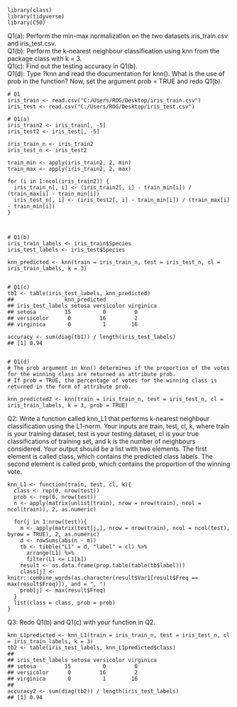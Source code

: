 ```
library(class)
library(tidyverse)
library(C50)
```

Q1(a): Perform the min-max normalization on the two datasets iris_train.csv and iris_test.csv.\
Q1(b): Perform the k-nearest neighbour classification using knn from the package class with k = 3.\
Q1(c): Find out the testing accuracy in Q1(b).\
Q1(d): Type ?knn and read the documentation for knn(). What is the use of prob in the function? Now,
set the argument prob = TRUE and redo Q1(b).
```
# Q1
iris_train <- read.csv("C:/Users/ROG/Desktop/iris_train.csv")
iris_test <- read.csv("C:/Users/ROG/Desktop/iris_test.csv")

# Q1(a)
iris_train2 <- iris_train[, -5]
iris_test2 <- iris_test[, -5]

iris_train_n <- iris_train2
iris_test_n <- iris_test2

train_min <- apply(iris_train2, 2, min)
train_max <- apply(iris_train2, 2, max)

for (i in 1:ncol(iris_train2)) {
  iris_train_n[, i] <- (iris_train2[, i] - train_min[i]) / (train_max[i] - train_min[i]) 
  iris_test_n[, i] <- (iris_test2[, i] - train_min[i]) / (train_max[i] - train_min[i]) 
}



# Q1(b)
iris_train_labels <- iris_train$Species
iris_test_labels <- iris_test$Species

knn_predicted <- knn(train = iris_train_n, test = iris_test_n, cl = iris_train_labels, k = 3)


# Q1(c)
tb1 <- table(iris_test_labels, knn_predicted)
##                knn_predicted
## iris_test_labels setosa versicolor virginica
## setosa         15          0         0
## versicolor      0         16         2
## virginica       0          1        16

accuracy <- sum(diag(tb1)) / length(iris_test_labels)
## [1] 0.94


# Q1(d)
# The prob argument in knn() determines if the proportion of the votes for the winning class are returned as attribute prob.
# If prob = TRUE, the percentage of votes for the winning class is returned in the form of attribute prob.

knn_predicted2 <- knn(train = iris_train_n, test = iris_test_n, cl = iris_train_labels, k = 3, prob = TRUE)

```



Q2: Write a function called knn_L1 that performs k-nearest neighbour classification using the L1-norm. 
Your inputs are train, test, cl, k, where train is your training dataset, test is your testing dataset, cl
is your true classifications of training set, and k is the number of neighbours considered.
Your output should be a list with two elements. The first element is called class, which contains the
predicted class labels. The second element is called prob, which contains the proportion of the winning vote.
```
knn_L1 <- function(train, test, cl, k){
  class <- rep(0, nrow(test))
  prob <- rep(0, nrow(test))
  n <- apply(matrix(unlist(train), nrow = nrow(train), ncol = ncol(train)), 2, as.numeric)
  
  for(j in 1:nrow(test)){
    m <- apply(matrix(test[j,], nrow = nrow(train), ncol = ncol(test), byrow = TRUE), 2, as.numeric)
    d <- rowSums(abs(n - m))
    tb <- tibble("L1" = d, "label" = cl) %>% 
      arrange(L1) %>% 
      filter(L1 <= L1[k])
    result <- as.data.frame(prop.table(table(tb$label)))
    class[j] <- knitr::combine_words(as.character(result$Var1[result$Freq == max(result$Freq)]), and = ", ")
    prob[j] <- max(result$Freq)
  }
  list(class = class, prob = prob)
}
```

Q3: Redo Q1(b) and Q1(c) with your function in Q2.
```
knn_L1predicted <- knn_L1(train = iris_train_n, test = iris_test_n, cl = iris_train_labels, k = 3)
tb2 <- table(iris_test_labels, knn_L1predicted$class)
##
## iris_test_labels setosa versicolor virginica
## setosa         15          0         0
## versicolor      0         16         2
## virginica       0          1        16
## 
accuracy2 <- sum(diag(tb2)) / length(iris_test_labels)
## [1] 0.94
```
